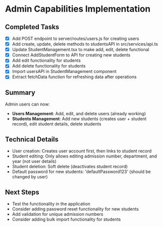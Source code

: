 # Admin Capabilities Implementation

## Completed Tasks
- [x] Add POST endpoint to server/routes/users.js for creating users
- [x] Add create, update, delete methods to studentsAPI in src/services/api.ts
- [x] Update StudentManagement.tsx to make add, edit, delete functional
- [x] Connect AddStudentForm to API for creating new students
- [x] Add edit functionality for students
- [x] Add delete functionality for students
- [x] Import usersAPI in StudentManagement component
- [x] Extract fetchData function for refreshing data after operations

## Summary
Admin users can now:
- **Users Management**: Add, edit, and delete users (already working)
- **Students Management**: Add new students (creates user + student record), edit student details, delete students

## Technical Details
- User creation: Creates user account first, then links to student record
- Student editing: Only allows editing admission number, department, and year (not user details)
- Student deletion: Soft delete (deactivates student record)
- Default password for new students: 'defaultPassword123' (should be changed by user)

## Next Steps
- Test the functionality in the application
- Consider adding password reset functionality for new students
- Add validation for unique admission numbers
- Consider adding bulk import functionality for students
